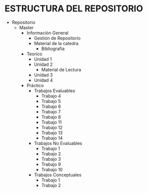 # ESTRUCTURA DEL REPOSITORIO

- Repositorio
    - Master
        - Información General
            - Gestión de Repositorio
            - Material de la catedra
                - Bibliografia
        - Teorico
            - Unidad 1
            - Unidad 2
				- Material de Lectura
            - Unidad 3
            - Unidad 4
        - Práctico
            - Trabajos Evaluables
                - Trabajo 4
                - Trabajo 5
                - Trabajo 6
                - Trabajo 7
                - Trabajo 8
                - Trabajo 11
                - Trabajo 12
                - Trabajo 13
                - Trabajo 14
            - Trabajos No Evaluables
            	- Trabajo 1 	
                - Trabajo 2
                - Trabajo 3
                - Trabajo 9
                - Trabajo 10
            - Trabajos Conceptuales
                - Trabajo 1
                - Trabajo 2

